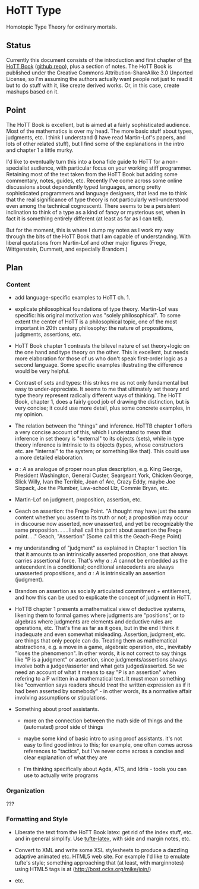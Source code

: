 # HoTT Type

Homotopic Type Theory for ordinary mortals.

## Status

Currently this document consists of the introduction and first chapter
of [the HoTT Book](http://homotopytypetheory.org/book/) ([github
repo](https://github.com/HoTT/book)), plus a section of notes.  The
HoTT Book is published under the Creative Commons
Attribution-ShareAlike 3.0 Unported License, so I'm assuming the
authors actually want people not just to read it but to do stuff with
it, like create derived works.  Or, in this case, create mashups based
on it.

## Point

The HoTT Book is excellent, but is aimed at a fairly sophisticated
audience.  Most of the mathematics is over my head.  The more basic
stuff about types, judgments, etc. I think I understand (I have read
Martin-Lof's papers, and lots of other related stuff), but I find some
of the explanations in the intro and chapter 1 a little murky.

I'd like to eventually turn this into a bona fide guide to HoTT for a
non-specialist audience, with particular focus on your working stiff
programmer.  Retaining most of the text taken from the HoTT Book but
adding some commentary, notes, guides, etc.  Recently I've come across
some online discussions about dependently typed languages, among
pretty sophisticated programmers and language designers, that lead me
to think that the real significance of type theory is not particularly
well-understood even among the technical cognoscenti.  There seems to
be a persistent inclination to think of a type as a kind of fancy or
mysterious set, when in fact it is something entirely different (at
least as far as I can tell).

But for the moment, this is where I dump my notes as I work my way
through the bits of the HoTT Book that I am capable of understanding.
With liberal quotations from Martin-Lof and other major figures
(Frege, Wittgenstein, Dummett, and especially Brandom.)

## Plan

### Content

* add language-specific examples to HoTT ch. 1.

* explicate philosophical foundations of type theory.  Martin-Lof was
specific: his original motivation was "solely philosophical".  To some
extent the center of HoTT is a philosophical topic, one of the most
important in 20th century philosophy: the nature of propositions,
judgments, assertions, etc.

* HoTT Book chapter 1 contrasts the bilevel nature of set theory+logic
  on the one hand and type theory on the other.  This is excellent,
  but needs more elaboration for those of us who don't speak
  first-order logic as a second language.  Some specific examples
  illustrating the difference would be very helpful.

* Contrast of sets and types: this strikes me as not only fundamental
  but easy to under-appreciate.  It seems to me that ultimately set
  theory and type theory represent radically different ways of
  thinking.  The HoTT Book, chapter 1, does a fairly good job of
  drawing the distinction, but is very concise; it could use more
  detail, plus some concrete examples, in my opinion.

* The relation between the "things" and inference.  HoTTB chapter 1
  offers a very concise account of this, which I understand to mean
  that inference in set theory is "external" to its objects (sets),
  while in type theory inference is intrinsic to its objects (types,
  whose constructors etc. are "internal" to the system; or something
  like that).  This could use a more detailed elaboration.

* _a : A_ as analogue of proper noun plus description, e.g. King
  George, President Washington, General Custer, Seargeant York,
  Chicken George, Slick Willy, Ivan the Terrible, Joan of Arc, Crazy
  Eddy, maybe Joe Sixpack, Joe the Plumber, Law-school LIz, Commie Bryan, etc.

* Martin-Lof on judgment, proposition, assertion, etc.

* Geach on assertion: the Frege Point.  "A thought may have just the
same content whether you assent to its truth or not; a proposition may
occur in discourse now asserted, now unasserted, and yet be
recognizably the same proposition. . . . I shall call this point about
assertion the Frege point. . ." Geach, "Assertion" (Some call this the
Geach-Frege Point)

 * my understanding of "judgment" as explained in Chapter 1 section 1
   is that it amounts to an intrinsically asserted proposition, one
   that always carries assertional force.  That's why *a : A* cannot
   be embedded as the antecendent in a conditional; conditional
   antecedents are always unasserted propositions, and *a : A* is
   intrinsically an assertion (judgment).

* Brandom on assertion as socially articulated commitment +
  entitlement, and how this can be used to explicate the concept of
  judgment in HoTT.

* HoTTB chapter 1 presents a mathematical view of deductive systems,
  likening them to formal games where judgments are "positions", or to
  algebras where judgments are elements and deductive rules are
  operations, etc.  That's fine as far as it goes, but in the end I
  think it inadequate and even somewhat misleading.  Assertion,
  judgment, etc. are things that only people can do.  Treating them as
  mathematical abstractions, e.g. a move in a game, algebraic
  operation, etc., inevitably "loses the phenomenon".  In other words,
  it is not correct to say things like "P is a judgment" or assertion,
  since judgments/assertions always involve both a judger/asserter and
  what gets judged/asserted.  So we need an account of what it means
  to say "P is an assertion" when refering to a P written in a
  mathematical text.  It must mean something like "convention says
  readers should _treat_ the written expression as if it had been
  asserted by somebody" - in other words, its a normative affair
  involving assumptions or stipulations.

* Something about proof assistants.

  * more on the connection between the math side of things and the (automated) proof side of things

  * maybe some kind of basic intro to using proof assistants.  it's not
   easy to find good intros to this; for example, one often comes
   across references to "tactics", but I've never come across a
   concise and clear explanation of what they are

  * I'm thinking specifically about Agda, ATS, and Idris - tools you
   can use to actually write programs

### Organization

???

### Formatting and Style

* Liberate the text from the HoTT Book latex: get rid of the index
  stuff, etc. and in general simplify.  Use [tufte-latex](https://code.google.com/p/tufte-latex/), with side and
  margin notes, etc.

* Convert to XML and write some XSL stylesheets to produce a dazzling
  adaptive animated etc. HTML5 web site.  For example I'd like to
  emulate tufte's style; something approaching that (at least, with
  marginnotes) using HTML5 tags is at
  (http://bost.ocks.org/mike/join/)


* etc.